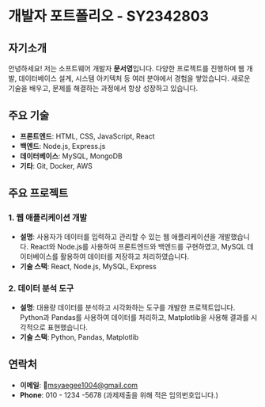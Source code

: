 # 개발자 포트폴리오 - SY2342803

## 자기소개
안녕하세요! 저는 소프트웨어 개발자 **문서영**입니다. 
다양한 프로젝트를 진행하며 웹 개발, 데이터베이스 설계, 시스템 아키텍처 등 여러 분야에서 경험을 쌓았습니다. 새로운 기술을 배우고, 문제를 해결하는 과정에서 항상 성장하고 있습니다.

## 주요 기술
- **프론트엔드**: HTML, CSS, JavaScript, React
- **백엔드**: Node.js, Express.js
- **데이터베이스**: MySQL, MongoDB
- **기타**: Git, Docker, AWS

## 주요 프로젝트

### 1. **웹 애플리케이션 개발**
- **설명**: 사용자가 데이터를 입력하고 관리할 수 있는 웹 애플리케이션을 개발했습니다. React와 Node.js를 사용하여 프론트엔드와 백엔드를 구현하였고, MySQL 데이터베이스를 활용하여 데이터를 저장하고 처리하였습니다.
- **기술 스택**: React, Node.js, MySQL, Express

### 2. **데이터 분석 도구**
- **설명**: 대용량 데이터를 분석하고 시각화하는 도구를 개발한 프로젝트입니다. Python과 Pandas를 사용하여 데이터를 처리하고, Matplotlib을 사용해 결과를 시각적으로 표현했습니다.
- **기술 스택**: Python, Pandas, Matplotlib

## 연락처
- **이메일**: msyaegee1004@gmail.com 
- **Phone**: 010 - 1234 -5678 (과제제출을 위해 적은 임의번호입니다.)

